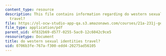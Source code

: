 ```yaml
---
content_type: resource
description: This file contains information regarding do western sexual identities
  travel?
file: https://ol-ocw-studio-app-qa.s3.amazonaws.com/courses/21a-231j-gender-sexuality-and-society-spring-2006/0706b3fe767af300edd420275ad56105_MIT21A_213JS06_other_iden.pdf
file_type: application/pdf
parent_uid: 4f832b69-d577-0255-5ac0-12c6042c9ce5
resourcetype: Document
title: do western sexual identities travel?
uid: 0706b3fe-767a-f300-edd4-20275ad56105
---
```

